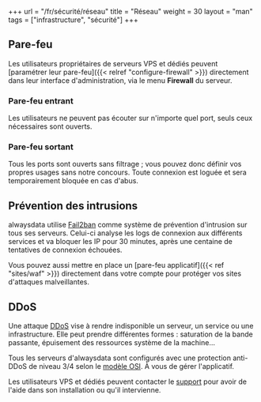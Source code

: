 +++
url = "/fr/sécurité/réseau"
title = "Réseau"
weight = 30
layout = "man"
tags = ["infrastructure", "sécurité"]
+++

## Pare-feu

Les utilisateurs propriétaires de serveurs VPS et dédiés peuvent [paramétrer leur pare-feu]({{< relref "configure-firewall" >}}) directement dans leur interface d'administration, via le menu **Firewall** du serveur.

### Pare-feu entrant

Les utilisateurs ne peuvent pas écouter sur n'importe quel port, seuls ceux nécessaires sont ouverts.

### Pare-feu sortant

Tous les ports sont ouverts sans filtrage ; vous pouvez donc définir vos propres usages sans notre concours. Toute connexion est loguée et sera temporairement bloquée en cas d'abus.

## Prévention des intrusions

alwaysdata utilise [Fail2ban](http://www.fail2ban.org/) comme système de prévention d'intrusion sur tous ses serveurs. Celui-ci analyse les logs de connexion aux différents services et va bloquer les IP pour 30 minutes, après une centaine de tentatives de connexion échouées.

Vous pouvez aussi mettre en place un [pare-feu applicatif]({{< ref "sites/waf" >}}) directement dans votre compte pour protéger vos sites d'attaques malveillantes.

## DDoS

Une attaque [DDoS](https://fr.wikipedia.org/wiki/Attaque_par_d%C3%A9ni_de_service) vise à rendre indisponible un serveur, un service ou une infrastructure. Elle peut prendre différentes formes : saturation de la bande passante, épuisement des ressources système de la machine...

Tous les serveurs d'alwaysdata sont configurés avec une protection anti-DDoS de niveau 3/4 selon le [modèle OSI](https://fr.wikipedia.org/wiki/Mod%C3%A8le_OSI). À vous de gérer l'applicatif.

Les utilisateurs VPS et dédiés peuvent contacter le [support](https://admin.alwaysdata.com/support/add/) pour avoir de l'aide dans son installation ou qu'il intervienne.






